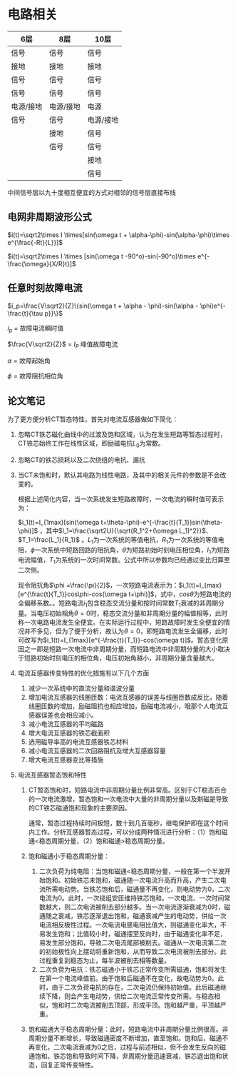 # 电路相关

| 6层       | 8层       | 10层      |
| --------- | --------- | --------- |
| 信号      | 信号      | 信号      |
| 接地      | 接地      | 接地      |
| 信号      | 信号      | 信号      |
| 信号      | 信号      | 信号      |
| 电源/接地 | 电源/接地 | 电源      |
| 信号      | 信号      | 电源/接地 |
|           | 接地      | 信号      |
|           | 信号      | 信号      |
|           |           | 接地      |
|           |           | 信号      |

中间信号层以九十度相互便宜的方式对相邻的信号层直接布线

## 电网非周期波形公式

$i(t)=\sqrt2\times I \times[sin(\omega t + \alpha-\phi)-sin(\alpha-\phi)\times e^{\frac{-Rt}{L}}]$ 

$i(t)=\sqrt2\times I \times [sin(\omega t -90^o)-sin(-90^o)\times e^{-\frac{\omega}{X/R}t}]$  

## 任意时刻故障电流

$i_p=\frac{V\sqrt2}{Z}\{sin(\omega t + \alpha - \phi)-sin(\alpha - \phi)e^{-\frac{t}{\tau p}}\}$ 

$i_p$ = 故障电流瞬时值

$\frac{V\sqrt2}{Z}$ = $I_P$ 峰值故障电流

$\alpha$ = 故障起始角

$\phi$ = 故障阻抗相位角

## 论文笔记

为了更方便分析CT暂态特性，首先对电流互感器做如下简化：

1. 忽略CT铁芯磁化曲线中的过渡及饱和区域，认为在发生短路等暂态过程时，CT铁芯始终工作在线性区域，即励磁电抗$L_0$为常数。

2. 忽略CT的铁芯损耗以及二次绕组的电抗、漏抗

3. 当CT未饱和时，默认其电路为线性电路，及其中的相关元件的参数是不会改变的。

   根据上述简化内容，当一次系统发生短路故障时，一次电流的瞬时值可表示为：

   $i_1(t)=I_{1max}[sin(\omega t+\theta-\phi)-e^{-\frac{t}{T_1}}sin(\theta-\phi)]$ ，其中$I_1=\frac{\sqrt2U}{\sqrt{R_1^2+(\omega L_1)^2}}$、$T_1=\frac{L_1}{R_1}$ 。$L_1$为一次系统的等值电抗，$R_1$为一次系统的等值电阻，$\phi$一次系统中短路回路的阻抗角，$\theta$为短路初始时刻电压相位角，$I_1$为短路电流幅值，$T_1$为系统的一次时间常数。公式中所以参数均已经通过变比归算至二次侧。

   现令阻抗角$\phi =\frac{\pi}{2}$，一次短路电流表示为：$i_1(t)=I_{max}[e^{\frac{t}{T_1}}cos\phi-cos(\omega t+\phi)]$，式中，$cos\theta$为短路电流的全偏移系数。。短路电流$i_1$包含稳态交流分量和按时间常数$T_1$衰减的非周期分量。当电压初始相角$\theta=0$时，稳态交流分量和非周期分量的幅值相等，此时称一次电路电流发生全便宜。在实际运行过程中，短路故障时发生全便宜的情况并不多见，但为了便于分析，故认为$\theta=0$，即短路电流发生全偏移，此时可改写为$i_1(t)=I_{1max}[e^{-\frac{t}{T_1}}-cos(\omega t)]$。暂态变化原因之一即是短路一次电流中非周期分量，而短路电流中非周期分量的大小取决于短路初始时刻电压的相位角，电压初始角越小，非周期分量含量越大。

4. 电流互感器传变特性的优化措施有以下几个方面
   1. 减少一次系统中的直流分量和谐波分量
   2. 增加电流互感器的线圈匝数：电流互感器的误差与线圈匝数成反比，随着线圈匝数的增加，励磁阻抗也相应增加，励磁电流减小，哦那个人电流互感器误差也会相应减小。
   3. 减小电流互感器的平均磁路
   4. 增大电流互感器的铁芯截面积
   5. 选用磁导率高的电流互感器铁芯材料
   6. 减小电流互感器的二次回路阻抗及增大互感器容量
   7. 增大电流互感器变比等措施

5. 电流互感器暂态饱和特性

   1. CT暂态饱和时，短路电流中非周期分量比例非常高。区别于CT稳态百合的一次电流激增，暂态饱和一次电流中大量的非周期分量以及剩磁是导致的CT铁芯磁通饱和现象的主要原因。

      通常，暂态过程持续时间极短，数十到几百毫秒，继电保护即在这个时间内工作。分析互感器暂态过程，可以分成两种情况进行分析：（1）饱和磁通<稳态周期分量，（2）饱和磁通>稳态周期分量。

   2. 饱和磁通小于稳态周期分量：

      1. 二次负荷为纯电阻：当饱和磁通<稳态周期分量，一般在第一个半波开始饱和。初始铁芯未饱和，磁通随一次电流升高而升高，产生二次电流所需电动势。当铁芯饱和后，磁通量不再变化，则电动势为0，二次电流为0。此时，一次绕组安匝维持铁芯饱和。一次电流、一次时间常数越大，则二次电流被削去部分越多。当一次电流逐渐衰减为0时，磁通随之衰减，铁芯逐渐退出饱和，磁通衰减产生的电动势，供给一次电流相反极性过程。一次电流电感电阻比值大，则磁通变化率大，不易发生饱和；比值较小时，磁通摆至反向时，由于磁通变化率不足，易发生部分饱和，导致二次电流尾部被削去。磁通从一次电流第二次的初始极性向上摆动将重新饱和，从而导致二次电流被削去部分。此过程重复到稳态为止，每半波被削去相等数量。
      2. 二次负荷为电抗：铁芯磁通小于铁芯正常传变所需磁通，饱和将发生在第一个电流峰值前。由于饱和后磁通不在变化，故电动势为0。此时，由于二次负荷电抗的存在，二次电流仍保持初始值。此后磁通继续下降，则会产生电动势，供给二次电流正常传变所需。与稳态相似，饱和时二次电流被削去顶部，形成平顶。饱和越严重，平顶越严重。

   3. 饱和磁通大于稳态周期分量：此时，短路电流中非周期分量比例很高。非周期分量不断增长，导致磁通密度不断增加，直至饱和。饱和后，磁通不再变化，二次电流衰减为0之后，过程与前述相似，但不会发生反向的磁通饱和。铁芯饱和导致时间下降，非周期分量迅速衰减，铁芯退出饱和状态，回复正常传变特性。
